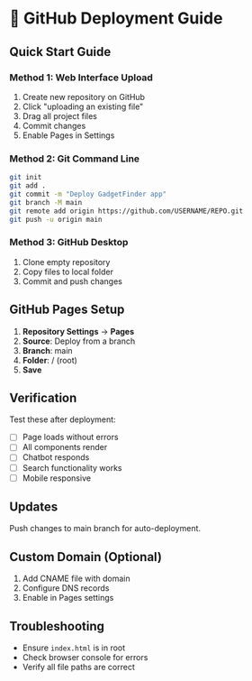 # 🐙 GitHub Deployment Guide

## Quick Start Guide

### Method 1: Web Interface Upload
1. Create new repository on GitHub
2. Click "uploading an existing file"
3. Drag all project files
4. Commit changes
5. Enable Pages in Settings

### Method 2: Git Command Line
```bash
git init
git add .
git commit -m "Deploy GadgetFinder app"
git branch -M main
git remote add origin https://github.com/USERNAME/REPO.git
git push -u origin main
```

### Method 3: GitHub Desktop
1. Clone empty repository
2. Copy files to local folder
3. Commit and push changes

## GitHub Pages Setup

1. **Repository Settings** → **Pages**
2. **Source**: Deploy from a branch
3. **Branch**: main
4. **Folder**: / (root)
5. **Save**

## Verification

Test these after deployment:
- [ ] Page loads without errors
- [ ] All components render
- [ ] Chatbot responds
- [ ] Search functionality works
- [ ] Mobile responsive

## Updates

Push changes to main branch for auto-deployment.

## Custom Domain (Optional)

1. Add CNAME file with domain
2. Configure DNS records
3. Enable in Pages settings

## Troubleshooting

- Ensure `index.html` is in root
- Check browser console for errors
- Verify all file paths are correct